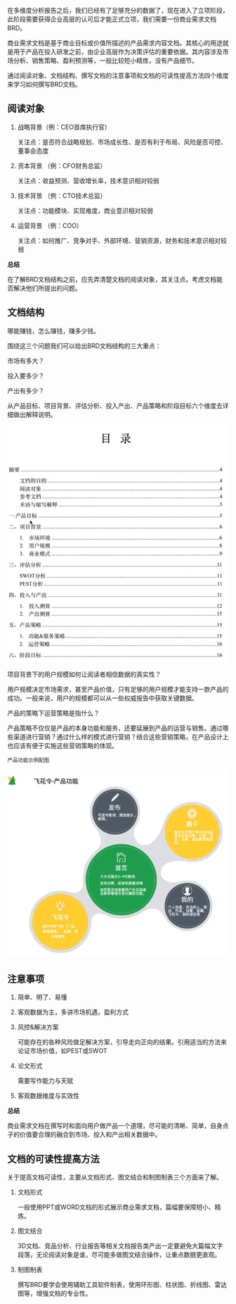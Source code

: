 在多维度分析报告之后，我们已经有了足够充分的数据了，现在进入了立项阶段，此阶段需要获得企业高层的认可后才能正式立项，我们需要一份商业需求文档BRD。

商业需求文档是基于商业目标或价值所描述的产品需求内容文档。其核心的用途就是用于产品在投入研发之前，由企业高层作为决策评估的重要依据。其内容涉及市场分析、销售策略、盈利预测等，一般比较短小精炼，没有产品细节。

通过阅读对象、文档结构、撰写文档的注意事项和文档的可读性提高方法四个维度来学习如何撰写BRD文档。

## 阅读对象

1. 战略背景（例：CEO首席执行官）

   关注点：是否符合战略规划、市场成长性、是否有利于布局、风险是否可控、董事会态度

2. 资本背景 （例：CFO财务总监）

   关注点：收益预测、营收增长率，技术意识相对较弱

3. 技术背景 （例：CTO技术总监）

   关注点：功能模块、实现难度，商业意识相对较弱

4. 运营背景 （例：COO）

   关注点：如何推广、竞争对手、外部环境、营销资源，财务和技术意识相对较弱

**总结**

在了解BRD文档结构之前，应先弄清楚文档的阅读对象，其关注点。考虑文档能否解决他们所提出的问题。

## 文档结构

哪能赚钱，怎么赚钱，赚多少钱。

围绕这三个问题我们可以给出BRD文档结构的三大重点：

市场有多大？

投入要多少？

产出有多少？

从产品目标、项目背景、评估分析、投入产出、产品策略和阶段目标六个维度去详细做出解释说明。

![BRD目录](../../images/pm/BRD目录.png)

项目背景下的用户规模如何让阅读者相信数据的真实性？

用户规模决定市场需求，甚至产品价值，只有足够的用户规模才能支持一款产品的成功。一般来说，用户的规模都可以从一些权威报告中获取关键数据。

产品的策略下运营策略是指什么？

产品策略不仅仅是产品的本身功能和服务，还要延展到产品的运营与销售。通过哪些渠道进行营销？通过什么样的模式进行营销？结合这些营销策略，在产品设计上也应该有便于实施这些营销策略的体现。

`产品功能示例配图`

![飞花令产品功能](../../images/pm/飞花令产品功能.png)

## 注意事项

1. 简单、明了、易懂

2. 客观数据为主，多讲市场机遇，盈利方式

3. 风控&解决方案

   可能存在的各种风险做足解决方案，引导走向正向的结果。引用适当的方法来论证市场价值，如PEST或SWOT

4. 论文形式

   需要写作能力与天赋

5. 客观数据维度与实效性

**总结**

商业需求文档在撰写时和面向用户做产品一个道理，尽可能的清晰、简单，自身点子的价值要合理的融合到市场、投入和产出相关数据中。

## 文档的可读性提高方法

关于提高文档可读性，主要从文档形式、图文结合和制图制表三个方面来了解。

1. 文档形式

   一般使用PPT或WORD文档的形式展示商业需求文档，篇幅要保障短小、精炼。

2. 图文结合

   3D文档、竞品分析、行业报告等相关文档报告类产出一定要避免大篇幅文字段落，无论阅读对象是谁，尽可能多做图文结合操作，让重点数据更直观。

3. 制图制表

   撰写BRD要学会使用辅助工具软件制表，使用环形图、柱状图、折线图、雷达图等，增强文档的专业性。